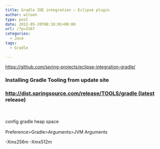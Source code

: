 ```yaml
---
title: Gradle IDE integration – Eclipse plugin
author: wiloon
type: post
date: 2012-05-20T08:10:01+00:00
url: /?p=3167
categories:
  - Java
tags:
  - Gradle

---
```

https://github.com/spring-projects/eclipse-integration-gradle/

### Installing Gradle Tooling from update site

### http://dist.springsource.com/release/TOOLS/gradle (latest release)

&nbsp;

<span style="line-height: 1.5em;">config gradle heap space</span>

Preference>Gradle>Arguments>JVM Arguments

-Xms256m -Xmx512m